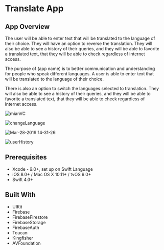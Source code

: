 # Translate App

## App Overview
The user will be able to enter text that will be translated to the language of their choice. They will have an option to reverse the translation. They will also be able to see a history of their queries, and they will be able to favorite a translated text, that they will be able to check regardless of internet access. 

The purpose of (app name) is to better communication and understanding for people who speak different languages. A user is able to enter text that will be translated to the language of their choice.

There is also an option to switch the languages selected to translation. They will also be able to see a history of their queries, and they will be able to favorite a translated text, that they will be able to check regardless of internet access. 

![mianVC](https://user-images.githubusercontent.com/43765300/55183340-f6763700-5165-11e9-89b8-4a3bd781e6af.gif)

![changeLanguage](https://user-images.githubusercontent.com/43765300/55183346-f8d89100-5165-11e9-9293-c27ad5d78239.gif)

![Mar-28-2019 14-31-26](https://user-images.githubusercontent.com/43765300/55183448-36d5b500-5166-11e9-8b75-8dfb31e0d130.gif)

![userHistory](https://user-images.githubusercontent.com/43765300/55183350-faa25480-5165-11e9-9890-8bdf8bd0e68a.gif)

## Prerequisites
* Xcode - 9.0+, set up on Swift Language
* iOS 8.0+ / Mac OS X 10.11+ / tvOS 9.0+
* Swift 4.0+

## Built With
* UIKit
* Firebase
* FirebaseFirestore
* FirebaseStorage
* FirebaseAuth
* Toucan
* Kingfisher
* AVFoundation 




